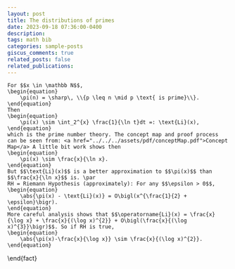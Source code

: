 ```yaml
---
layout: post
title: The distributions of primes
date: 2023-09-18 07:36:00-0400
description: 
tags: math bib
categories: sample-posts
giscus_comments: true
related_posts: false
related_publications: 
---
```

<!-- This post shows how to add bibliography to simple blog posts. If you would like something more academic, check the [distill style post]({% post_url 2018-12-22-distill %}). -->

    For $$x \in \mathbb N$$,
    \begin{equation}
        \pi(n) = \sharp\, \\{p \leq n \mid p \text{ is prime}\\}. 
    \end{equation}
    Then 
    \begin{equation}
        \pi(x) \sim \int_2^{x} \frac{1}{\ln t}dt =: \text{Li}(x),
    \end{equation}
    which is the prime number theory. The concept map and proof process can be seen from: <a href="../../../assets/pdf/conceptMap.pdf">Concept Map</a> A little bit work shows then
    \begin{equation}
        \pi(x) \sim \frac{x}{\ln x}.
    \end{equation}
    But $$\text{Li}(x)$$ is a better approximation to $$\pi(x)$$ than $$\frac{x}{\ln x}$$ is. \par
    RH = Riemann Hypothesis (approximately): For any $$\epsilon > 0$$, 
    \begin{equation}
        \abs{\pi(x) - \text{Li}(x)} = O\bigl(x^{\frac{1}{2} + \epsilon}\bigr).
    \end{equation}
    More careful analysis shows that $$\operatorname{Li}(x) = \frac{x}{\log x} + \frac{x}{(\log x)^{2}} + O\bigl(\frac{x}{(\log x)^{3}}\bigr)$$. So if RH is true, 
    \begin{equation}
        \abs{\pi(x)-\frac{x}{\log x}} \sim \frac{x}{(\log x)^{2}}.
    \end{equation}
\end{fact}
